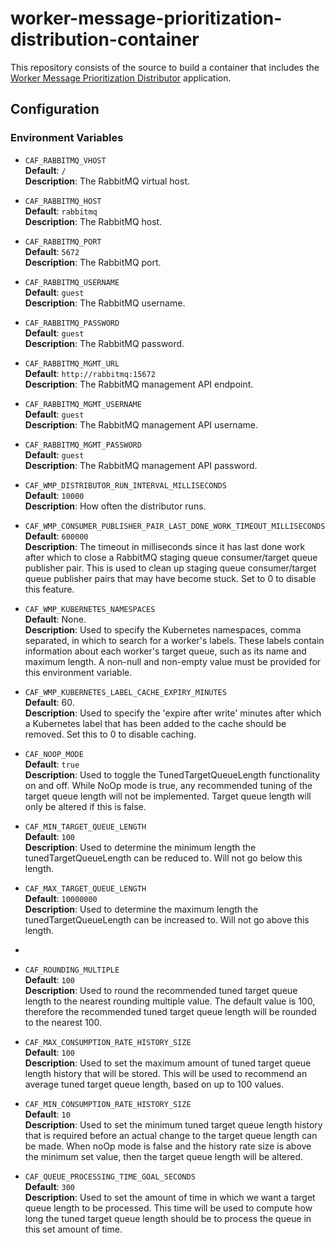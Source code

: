 # worker-message-prioritization-distribution-container

This repository consists of the source to build a container that includes the 
[Worker Message Prioritization Distributor](https://github.com/WorkerFramework/worker-message-prioritization/tree/main/worker-message-prioritization-distribution) application.

## Configuration

### Environment Variables

* `CAF_RABBITMQ_VHOST`  
    **Default**: `/`  
    **Description**: The RabbitMQ virtual host.

* `CAF_RABBITMQ_HOST`  
    **Default**: `rabbitmq`  
    **Description**: The RabbitMQ host.

* `CAF_RABBITMQ_PORT`  
    **Default**: `5672`  
    **Description**: The RabbitMQ port.

* `CAF_RABBITMQ_USERNAME`  
    **Default**: `guest`  
    **Description**: The RabbitMQ username.

* `CAF_RABBITMQ_PASSWORD`  
    **Default**: `guest`  
    **Description**: The RabbitMQ password.

* `CAF_RABBITMQ_MGMT_URL`  
    **Default**: `http://rabbitmq:15672`  
    **Description**: The RabbitMQ management API endpoint.

* `CAF_RABBITMQ_MGMT_USERNAME`  
    **Default**: `guest`  
    **Description**: The RabbitMQ management API username.

* `CAF_RABBITMQ_MGMT_PASSWORD`  
    **Default**: `guest`  
    **Description**: The RabbitMQ management API password.

* `CAF_WMP_DISTRIBUTOR_RUN_INTERVAL_MILLISECONDS`  
    **Default**: `10000`  
    **Description**: How often the distributor runs.

* `CAF_WMP_CONSUMER_PUBLISHER_PAIR_LAST_DONE_WORK_TIMEOUT_MILLISECONDS`  
    **Default**: `600000`  
    **Description**: The timeout in milliseconds since it has last done work after which to close a RabbitMQ staging queue consumer/target
    queue publisher pair. This is used to clean up staging queue consumer/target queue publisher pairs that may have become stuck.
    Set to 0 to disable this feature.

* `CAF_WMP_KUBERNETES_NAMESPACES`  
    **Default**: None.  
    **Description**: Used to specify the Kubernetes namespaces, comma separated, in which to search for a worker's labels. These
    labels contain information about each worker's target queue, such as its name and maximum length. A non-null and non-empty value must be provided for this environment variable.

* `CAF_WMP_KUBERNETES_LABEL_CACHE_EXPIRY_MINUTES`  
    **Default**: 60.  
    **Description**: Used to specify the 'expire after write' minutes after which a Kubernetes label that has been added to the cache
    should be removed. Set this to 0 to disable caching.

* `CAF_NOOP_MODE`  
  **Default**: `true`  
  **Description**: Used to toggle the TunedTargetQueueLength functionality on and off. While NoOp mode is true, any recommended tuning 
  of the target queue length will not be implemented. Target queue length will only be altered if this is false. 

* `CAF_MIN_TARGET_QUEUE_LENGTH`  
  **Default**: `100`  
  **Description**: Used to determine the minimum length the tunedTargetQueueLength can be reduced to. Will not go below this length. 

* `CAF_MAX_TARGET_QUEUE_LENGTH`  
  **Default**: `10000000`  
  **Description**: Used to determine the maximum length the tunedTargetQueueLength can be increased to. Will not go above this length.
* 
* `CAF_ROUNDING_MULTIPLE`  
  **Default**: `100`  
  **Description**: Used to round the recommended tuned target queue length to the nearest rounding multiple value. The default value 
  is 100, therefore the recommended tuned target queue length will be rounded to the nearest 100.

* `CAF_MAX_CONSUMPTION_RATE_HISTORY_SIZE`  
  **Default**: `100`  
  **Description**: Used to set the maximum amount of tuned target queue length history that will be stored. This will be used to 
  recommend an average tuned target queue length, based on up to 100 values. 

* `CAF_MIN_CONSUMPTION_RATE_HISTORY_SIZE`  
  **Default**: `10`  
  **Description**: Used to set the minimum tuned target queue length history that is required before an actual change to the target 
  queue length can be made. When noOp mode is false and the history rate size is above the minimum set value, then the target queue 
  length will be altered. 

* `CAF_QUEUE_PROCESSING_TIME_GOAL_SECONDS`  
  **Default**: `300`  
  **Description**: Used to set the amount of time in which we want a target queue length to be processed. This time will be used to 
  compute how long the tuned target queue length should be to process the queue in this set amount of time. 
